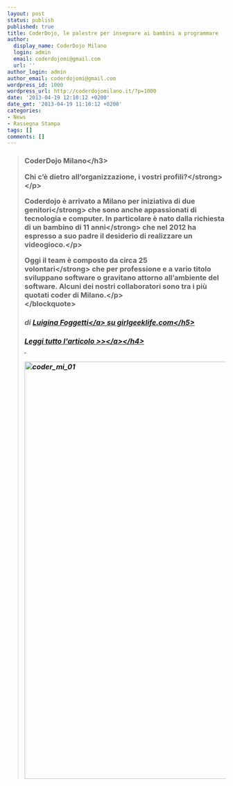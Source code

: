 ```yaml
---
layout: post
status: publish
published: true
title: CoderDojo, le palestre per insegnare ai bambini a programmare
author:
  display_name: CoderDojo Milano
  login: admin
  email: coderdojomi@gmail.com
  url: ''
author_login: admin
author_email: coderdojomi@gmail.com
wordpress_id: 1000
wordpress_url: http://coderdojomilano.it/?p=1000
date: '2013-04-19 12:10:12 +0200'
date_gmt: '2013-04-19 11:10:12 +0200'
categories:
- News
- Rassegna Stampa
tags: []
comments: []
---
```

<blockquote>
<h3 dir="ltr">CoderDojo Milano<&#47;h3></p>
<p dir="ltr"><strong>Chi c&rsquo;&egrave; dietro all&rsquo;organizzazione, i vostri profili?<&#47;strong><&#47;p></p>
<p dir="ltr">Coderdojo &egrave; arrivato a Milano per iniziativa di&nbsp;<strong>due genitori<&#47;strong>&nbsp;che sono anche appassionati di tecnologia e computer. In particolare &egrave; nato dalla richiesta di un&nbsp;<strong>bambino di 11 anni<&#47;strong>&nbsp;che nel 2012 ha espresso a suo padre il desiderio di realizzare un videogioco.<&#47;p></p>
<p dir="ltr">Oggi il team &egrave; composto da circa&nbsp;<strong>25 volontari<&#47;strong>&nbsp;che per professione e a vario titolo sviluppano software o gravitano attorno all&rsquo;ambiente del software. Alcuni dei nostri collaboratori sono tra i pi&ugrave; quotati coder di Milano.<&#47;p><br />
<&#47;blockquote></p>
<h5 dir="ltr">di&nbsp;<a href="http:&#47;&#47;www.luiginafoggetti.com&#47;" target="_blank">Luigina Foggetti<&#47;a>&nbsp;su&nbsp;girlgeeklife.com<&#47;h5></p>
<h4 dir="ltr"><a href="http:&#47;&#47;www.girlgeeklife.com&#47;2013&#47;04&#47;coderdojo-bambini-programmare&#47;" target="_blank">Leggi tutto l'articolo >><&#47;a><&#47;h4><br />
&nbsp;</p>
<p><img class="size-full wp-image-996 aligncenter" alt="coder_mi_01" src="http:&#47;&#47;coderdojomilano.it&#47;wp-content&#47;uploads&#47;2013&#47;04&#47;coder_mi_01.jpg" width="960" height="960" &#47;></p>
